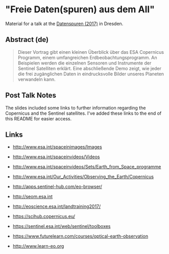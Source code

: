 # "Freie Daten(spuren) aus dem All"

Material for a talk at the
[Datenspuren (2017)](https://datenspuren.de) in Dresden.

## Abstract (de)
> Dieser Vortrag gibt einen kleinen Überblick über das ESA Copernicus Programm,
> einem umfangreichen Erdbeobachtungsprogramm. An Beispielen werden die einzelnen
> Sensoren und Instrumente der Sentinel Satelliten erklärt. Eine abschließende
> Demo zeigt, wie jeder die frei zugänglichen Daten in eindrucksvolle Bilder
> unseres Planeten verwandeln kann.

## Post Talk Notes

The slides included some links to further information regarding the Copernicus
and the Sentinel satellites. I've added these links to the end of this README
for easier access.

## Links

- http://www.esa.int/spaceinimages/Images
- http://www.esa.int/spaceinvideos/Videos
- http://www.esa.int/spaceinvideos/Sets/Earth_from_Space_programme
- http://www.esa.int/Our_Activities/Observing_the_Earth/Copernicus

- http://apps.sentinel-hub.com/eo-browser/

- http://seom.esa.int
- http://eoscience.esa.int/landtraining2017/
- https://scihub.copernicus.eu/
- https://sentinel.esa.int/web/sentinel/toolboxes
- https://www.futurelearn.com/courses/optical-earth-observation
- http://www.learn-eo.org
